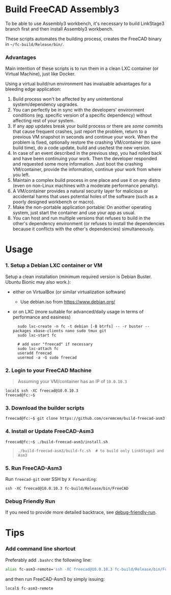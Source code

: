 # Build FreeCAD Assembly3

To be able to use Assembly3 workbench, it's necessary to build LinkStage3 branch first and then install Assembly3 workbench. 

These scripts automates the building process, creates the FreeCAD binary in `~/fc-build/Release/bin/`. 

### Advantages 

Main intention of these scripts is to run them in a clean LXC container (or Virtual Machine), just like Docker. 

Using a virtual build/run environment has invaluable advantages for a bleeding edge application:

1. Build process won't be affected by any unintentional system/dependency upgrades. 
2. You can perfectly be in sync with the developers' environment conditions (eg. specific version of a specific dependency) without affecting rest of your system.
3. If any app updates break your build process or there are *some* commits that cause frequent crashes, just report the problem, return to a previous VM snapshot in seconds and continue your work. When the problem is fixed, optionally restore the crashing VM/container (to save build time), do a code update, build and use/test the new version. 
4. In case of an event described in the previous step, you had rolled back and have been continuing your work. Then the developer responded and requested some more information. Just boot the crashing VM/container, provide the information, continue your work from where you left. 
5. Maintain a complex build process in one place and use it on any distro (even on non-Linux machines with a moderate performance penalty). 
6. A VM/container provides a natural security layer for malicious or accidental harms that uses potential holes of the software (such as a poorly designed workbench or macro).
7. Make the non-portable application portable: On another operating system, just start the container and use your app as usual. 
8. You can host and run multiple versions that refuses to build in the other's dependency environment (or refuses to install the dependencies because it conflicts with the other's dependencies) simultaneously. 

# Usage 

### 1. Setup a Debian LXC container or VM 

Setup a clean installation (minimum required version is Debian Buster. Ubuntu Bionic may also work.):
* either on VirtualBox (or similar virtualization software)
  * Use debian.iso from https://www.debian.org/
      
* or on LXC (more suitable for advanced/daily usage in terms of performance and easiness)

        sudo lxc-create -n fc -t debian [-B btrfs] -- -r buster --packages xbase-clients nano sudo tmux git
        sudo lxc-start fc

        # add user "freecad" if necessary
        sudo lxc-attach fc
        useradd freecad
        usermod -a -G sudo freecad

### 2. Login to your FreeCAD Machine 

> Assuming your VM/container has an IP of `10.0.10.3`

```console
local$ ssh -XC freecad@10.0.10.3
freecad@fc:~$ 
```

### 3. Download the builder scripts

```console
freecad@fc:~$ git clone https://github.com/ceremcem/build-freecad-asm3
```

### 4. Install or Update FreeCAD-Asm3

```console
freecad@fc:~$ ./build-freecad-asm3/install.sh 
```

>     ./build-freecad-asm3/build-fc.sh  # to build only LinkStage3 and Asm3

### 5. Run FreeCAD-Asm3

Run `freecad-git` over SSH by `X Forwarding`:

```
ssh -XC freecad@10.0.10.3 fc-build/Release/bin/FreeCAD
```

### Debug Friendly Run 

If you need to provide more detailed backtrace, see [debug-friendly-run](./debug-friendly-run.md).

# Tips 

### Add command line shortcut

Preferably add `.bashrc` the following line: 
 
  ```bash
  alias fc-asm3-remote='ssh -XC freecad@10.0.10.3 fc-build/Release/bin/FreeCAD'
  ```
 
and then run FreeCAD-Asm3 by simply issuing: 
 
   ```console
   local$ fc-asm3-remote 
   ```
   
